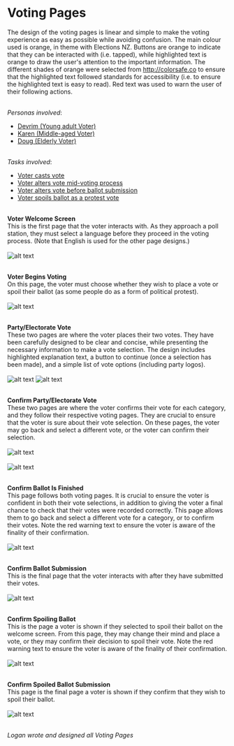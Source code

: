 # Voting Pages
The design of the voting pages is linear and simple to make the voting experience as easy as possible while avoiding confusion. The main colour used is orange, in theme with Elections NZ. Buttons are orange to indicate that they can be interacted with (i.e. tapped), while highlighted text is orange to draw the user's attention to the important information. The different shades of orange were selected from http://colorsafe.co to ensure that the highlighted text followed standards for accessibility (i.e. to ensure the highlighted text is easy to read). Red text was used to warn the user of their following actions.<br><br>

*Personas involved*:
- [Devrim (Young adult Voter)](Personas/PersonaTwo/Devrim.md)
- [Karen (Middle-aged Voter)](Personas/PersonaThree/Karen.md)
- [Doug (Elderly Voter)](Personas/PersonaFour/Doug.md)
<br><br>

*Tasks involved*: 
- [Voter casts vote](Scenarios/TaskTwo.md)
- [Voter alters vote mid-voting process](Scenarios/TaskThree.md)
- [Voter alters vote before ballot submission](Scenarios/TaskFour.md)
- [Voter spoils ballot as a protest vote](Scenarios/TaskFive.md)
<br><br>

**Voter Welcome Screen**<br>
This is the first page that the voter interacts with. As they approach a poll station, they must select a language before they proceed in the voting process. (Note that English is used for the other page designs.)<br><br>
![alt text](Voter_welcome_screen.png "Voter Welcome Screen")<br><br>

**Voter Begins Voting**<br>
On this page, the voter must choose whether they wish to place a vote or spoil their ballot (as some people do as a form of political protest).<br><br>
![alt text](Voter_begins_voting.png "Voter begins voting")<br><br>

**Party/Electorate Vote**<br>
These two pages are where the voter places their two votes. They have been carefully designed to be clear and concise, while presenting the necessary information to make a vote selection. The design includes highlighted explanation text, a button to continue (once a selection has been made), and a simple list of vote options (including party logos).<br><br>
![alt text](Party_vote.png "Party vote")
![alt text](Electorate_vote.png "Electorate vote")<br><br>

**Confirm Party/Electorate Vote**<br>
These two pages are where the voter confirms their vote for each category, and they follow their respective voting pages. They are crucial to ensure that the voter is sure about their vote selection. On these pages, the voter may go back and select a different vote, or the voter can confirm their selection.<br><br>
![alt text](Confirm_party.png "Confirm party vote")<br><br>
![alt text](Confirm_electorate.png "Confirm electorate vote")<br><br>

**Confirm Ballot Is Finished**<br>
This page follows both voting pages. It is crucial to ensure the voter is confident in both their vote selections, in addition to giving the voter a final chance to check that their votes were recorded correctly. This page allows them to go back and select a different vote for a category, or to confirm their votes. Note the red warning text to ensure the voter is aware of the finality of their confirmation.<br><br>
![alt text](Confirm_ballot_finished.png "Confirm ballot is finished")<br><br>

**Confirm Ballot Submission**<br>
This is the final page that the voter interacts with after they have submitted their votes.<br><br>
![alt text](Confirm_ballot_submission.png "Confirm ballot is submitted")<br><br>

**Confirm Spoiling Ballot**<br>
This is the page a voter is shown if they selected to spoil their ballot on the welcome screen. From this page, they may change their mind and place a vote, or they may confirm their decision to spoil their vote. Note the red warning text to ensure the voter is aware of the finality of their confirmation.<br><br>
![alt text](Confirm_spoiling_ballot.png "Confirm spoiling ballot")<br><br>

**Confirm Spoiled Ballot Submission**<br>
This page is the final page a voter is shown if they confirm that they wish to spoil their ballot.<br><br>
![alt text](Confirm_spoiled_ballot_submission.png "Confirm spoiled ballot is submitted")<br><br>

*Logan wrote and designed all Voting Pages*